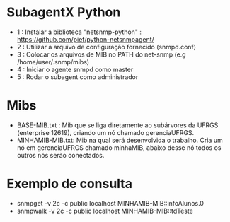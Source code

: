 SubagentX Python
================
 - 1 : Instalar a biblioteca "netsnmp-python" : https://github.com/pief/python-netsnmpagent/
 - 2 : Utilizar a arquivo de configuração fornecido (snmpd.conf)
 - 3 : Colocar os arquivos de MIB no PATH do net-snmp (e.g /home/user/.snmp/mibs)
 - 4 : Iniciar o agente snmpd como master
 - 5 : Rodar o subagent como administrador

Mibs
====
 - BASE-MIB.txt    : Mib que se liga diretamente ao subárvores da UFRGS (enterprise 12619), criando um nó chamado gerenciaUFRGS.
 - MINHAMIB-MIB.txt: Mib na qual será desenvolvida o trabalho. Cria um nó em gerenciaUFRGS chamado minhaMIB, abaixo desse nó todos os outros nós serão conectados.
 
Exemplo de consulta
====================
 - snmpget  -v 2c -c public localhost MINHAMIB-MIB::infoAlunos.0
 - snmpwalk -v 2c -c public localhost MINHAMIB-MIB::tdTeste
